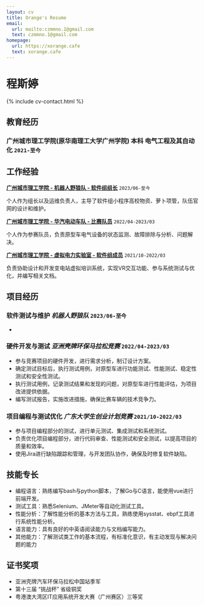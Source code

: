 ```yaml
---
layout: cv
title: Orange's Resume
email:
  url: mailto:czmmno.1@gmail.com
  text: czmmno.1@gmail.com
homepage:
  url: https://xorange.cafe
  text: xorange.cafe
---
```


# 程斯婷

{% include cv-contact.html %}

## 教育经历

### 广州城市理工学院(原华南理工大学广州学院) 本科 电气工程及其自动化 `2021-至今`

## 工作经验

[**广州城市理工学院 - 机器人野狼队 - 软件组组长**](https://gcubot.cn) `2023/06-至今`

个人作为组长以及运维负责人，主导了软件组小程序高校物资、萝卜项管，队伍官网的设计和维护。

[**广州城市理工学院 - 华汽电动车队 - 比赛队员**](https://cst.gcu.edu.cn/5033/list.htm) `2022/04-2023/03`

个人作为参赛队员，负责原型车电气设备的状态监测、故障排除与分析、问题解决。

[**广州城市理工学院 - 虚拟电力实验室 - 软件组成员**](https://wy.gcu.edu.cn/2023/0523/c768a150266/page.htm) `2021/10-2022/03`

负责协助设计和开发变电站虚拟培训系统，实现VR交互功能、参与系统测试与优化，并编写相关文档。


## 项目经历

### **软件测试与维护** *机器人野狼队* `2023/06-至今`

- 

### **硬件开发与测试** *亚洲壳牌环保马拉松竞赛* `2022/04-2023/03`

- 参与竞赛项目的硬件开发，进行需求分析，制订设计方案。
- 确定测试目标后，执行测试用例，对原型车进行功能测试、性能测试、稳定性测试和安全性测试。
- 执行测试用例，记录测试结果和发现的问题，对原型车进行性能评估，为项目改进提供依据。
- 编写测试报告，实施改进措施，确保比赛车辆的技术竞争力。

### **项目编程与测试优化** *广东大学生创业计划竞赛* `2021/10-2022/03`

- 参与项目编程部分的测试，进行单元测试、集成测试和系统测试。
- 负责优化项目编程部分，进行代码审查、性能测试和安全测试，以提高项目的质量和效率。
- 使用Jira进行缺陷跟踪和管理，与开发团队协作，确保及时修复软件缺陷。


## 技能专长

- 编程语言：熟练编写bash与python脚本，了解Go与C语言，能使用vue进行前端开发。
- 测试工具：熟悉Selenium、JMeter等自动化测试工具。
- 性能分析：了解性能分析的基本方法与工具，熟练使用sysstat、ebpf工具进行系统性能分析。
- 语言能力：具有良好的中英语阅读能力与文档编写能力。
- 其他能力：了解测试类工作的基本流程，有标准化意识，有主动发现与解决问题的能力

## 证书奖项
- 亚洲壳牌汽车环保马拉松中国站季军
- 第十三届 “挑战杯” 省级铜奖
- 粤港澳大湾区IT应用系统开发大赛（广州赛区）三等奖
